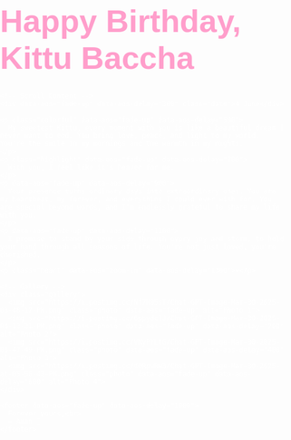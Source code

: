 <!DOCTYPE html>
<html lang="en">
<head>
  <meta charset="UTF-8">
  <title>Happy Birthday Kittu Baccha</title>
  <link href="https://fonts.googleapis.com/css2?family=Great+Vibes&family=Poppins:wght@300;500;700&display=swap" rel="stylesheet">
  <link href="https://unpkg.com/aos@2.3.1/dist/aos.css" rel="stylesheet">
  <style>
    body {
      margin: 0;
      padding: 0;
      font-family: 'Poppins', sans-serif;
      background: url('https://images.unsplash.com/photo-1508615070457-7baeba4003ab?auto=format&fit=crop&w=1950&q=80') no-repeat center center fixed;
      background-size: cover;
      color: #fff;
      overflow-x: hidden;
    }

    .overlay {
      background: rgba(0, 0, 0, 0.7);
      min-height: 100vh;
      padding: 60px 20px;
      text-align: center;
    }

    h1 {
      font-family: 'Great Vibes', cursive;
      font-size: 4em;
      color: #ff9ecb;
      margin-bottom: 0.5em;
    }

    .date {
      font-size: 2em;
      font-weight: 700;
      color: #ffd1dc;
      margin-bottom: 60px;
    }

    p {
      font-size: 1.2em;
      margin: 20px 0;
      line-height: 1.8;
    }

    .highlight {
      color: #ff69b4;
      font-weight: bold;
    }

    .colorful {
      color: #fce4ec;
    }

    .heart {
      font-size: 2.5em;
      color: #ff4d6d;
      animation: heartbeat 1.2s infinite ease-in-out;
    }

    @keyframes heartbeat {
      0%, 100% { transform: scale(1); }
      25% { transform: scale(1.15); }
      50% { transform: scale(1); }
      75% { transform: scale(1.15); }
    }

    .gallery {
      display: flex;
      flex-wrap: wrap;
      justify-content: center;
      gap: 20px;
      margin: 40px 0;
    }

    .photo {
      width: 100%;
      max-width: 320px;
      border-radius: 20px;
      box-shadow: 0 0 25px rgba(255, 192, 203, 0.3);
      transition: transform 0.5s;
    }

    .photo:hover {
      transform: scale(1.05);
    }

    footer {
      margin-top: 40px;
      font-size: 1.1em;
      color: #ffc0cb;
    }

    canvas {
      position: fixed;
      top: 0;
      left: 0;
      z-index: 0;
      pointer-events: none;
    }
  </style>
</head>
<body>
  <!-- Romantic music -->
  <audio autoplay loop>
    <source src="https://www.soundhelix.com/examples/mp3/SoundHelix-Song-1.mp3" type="audio/mpeg">
  </audio>

  <!-- Fireworks Canvas -->
  <canvas id="fireworksCanvas"></canvas>

  <!-- Main Container -->
  <div class="overlay">
    <!-- First Page Only -->
    <h1 data-aos="fade-down">Happy Birthday, Kittu Baccha</h1>
    
    <!-- Scroll Content -->
    <div data-aos="fade-up" data-aos-delay="300" class="date">4 June</div>

    <p class="colorful" data-aos="fade-up" data-aos-delay="500">
      My sweetest Kittu, every moment with you is like a beautiful dream I never want to end. You bring love, peace, and light to my world. You're the smile in my mornings and the warmth in my nights.
    </p>
    <p class="highlight" data-aos="fade-up" data-aos-delay="700">
      With you, I feel like it's heaven for me.
    </p>
    <p data-aos="fade-up" data-aos-delay="900">
      Your presence turns ordinary days into extraordinary ones. You are my heartbeat, my forever, and everything I could ever wish for. You are special beyond words, and I'm endlessly grateful to share my life with you.
    </p>
    <p data-aos="fade-up" data-aos-delay="1100">
      I promise to stand by your side through every joy and storm, to hold your hand through all seasons of life. You're not just loved, you're cherished.
    </p>
    <p class="heart" data-aos="zoom-in" data-aos-delay="1300">❤️</p>

    <!-- Gallery -->
    <div class="gallery">
      <img src="https://i.postimg.cc/Nf7H85sT/Chat-GPT-Image-Mar-30-2025-03-48-17-PM.png" class="photo" data-aos="fade-up" alt="Photo 1">
      <img src="https://i.postimg.cc/6ppydc1J/Chat-GPT-Image-Mar-30-2025-04-13-31-PM.png" class="photo" data-aos="fade-up" data-aos-delay="200" alt="Photo 2">
      <img src="https://i.postimg.cc/VNyPYLtG/Chat-GPT-Image-Mar-30-2025-03-47-49-PM.png" class="photo" data-aos="fade-up" data-aos-delay="400" alt="Photo 3">
      <img src="https://i.postimg.cc/d0RpwRw3/Chat-GPT-Image-Mar-30-2025-at-05-56-42-PM.png" class="photo" data-aos="fade-up" data-aos-delay="600" alt="Photo 4">
    </div>

    <footer data-aos="fade-up" data-aos-delay="1000">
      Forever yours,<br>
      – Aman 💌
    </footer>
  </div>

  <!-- Scripts -->
  <script src="https://unpkg.com/aos@2.3.1/dist/aos.js"></script>
  <script>
    AOS.init({ once: true });

    // Fireworks effect
    const canvas = document.getElementById('fireworksCanvas');
    const ctx = canvas.getContext('2d');
    let particles = [];

    canvas.width = window.innerWidth;
    canvas.height = window.innerHeight;

    class Particle {
      constructor(x, y, dx, dy, color, life) {
        this.x = x;
        this.y = y;
        this.dx = dx;
        this.dy = dy;
        this.color = color;
        this.life = life;
        this.opacity = 1;
      }

      update() {
        this.x += this.dx;
        this.y += this.dy;
        this.dy += 0.05;
        this.life--;
        this.opacity = this.life / 100;
      }

      draw() {
        ctx.beginPath();
        ctx.arc(this.x, this.y, 2, 0, Math.PI * 2);
        ctx.fillStyle = `rgba(${this.color},${this.opacity})`;
        ctx.fill();
      }
    }

    function fireworks() {
      ctx.clearRect(0, 0, canvas.width, canvas.height);
      if (Math.random() < 0.05) {
        const x = Math.random() * canvas.width;
        const y = Math.random() * canvas.height / 2;
        const color = `${Math.floor(Math.random() * 255)}, ${Math.floor(Math.random() * 255)}, ${Math.floor(Math.random() * 255)}`;
        for (let i = 0; i < 50; i++) {
          const angle = Math.random() * 2 * Math.PI;
          const speed = Math.random() * 5;
          particles.push(new Particle(x, y, Math.cos(angle) * speed, Math.sin(angle) * speed, color, 100));
        }
      }

      particles.forEach((p, index) => {
        p.update();
        p.draw();
        if (p.life <= 0) particles.splice(index, 1);
      });

      requestAnimationFrame(fireworks);
    }

    fireworks();
  </script>
</body>
</html>
